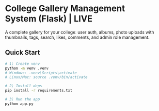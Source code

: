 # College Gallery Management System (Flask) | LIVE
A complete gallery for your college: user auth, albums, photo uploads with thumbnails, tags, search, likes, comments, and admin role management.

## Quick Start

```bash
# 1) Create venv
python -m venv .venv
# Windows: .venv\Scripts\activate
# Linux/Mac: source .venv/bin/activate

# 2) Install deps
pip install -r requirements.txt

# 3) Run the app
python app.py


